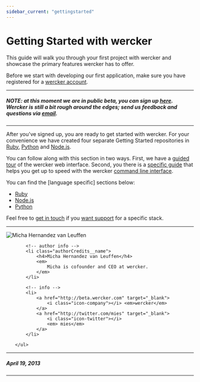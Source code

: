 ```yaml
---
sidebar_current: "gettingstarted"
---
```


# Getting Started with wercker

This guide will walk you through your first project with wercker and showcase the primary features wercker has to offer.

Before we start with developing our first application, make sure you have registered for a [wercker account](https://app.wercker.com/users/new).

***
##### NOTE: at this moment we are in public beta, you can sign up [here](https://app.wercker.com/users/new). Wercker is still a bit rough around the edges; send us feedback and questions via [email](mailto:pleasemailus@wercker.com).
***

After you've signed up, you are ready to get started with wercker. For your convenience we have created four separate Getting Started repositories in
[Ruby](https://github.com/wercker/getting-started-ruby),
[Python](https://github.com/wercker/getting-started-python) and
[Node.js](https://github.com/wercker/getting-started-nodejs).

You can follow along with this section in two ways. First, we have a [guided tour](/articles/gettingstarted/web.html) of the wercker web interface. Second, you there is a [specific guide](/articles/gettingstarted/cli.html) that helps you get up to speed with the wercker [command line interface](/articles/cli/).

You can find the [language specific] sections below:

* [Ruby](/articles/languages/ruby.html)
* [Node.js](/articles/languages/nodejs.html)
* [Python](/articles/languages/python.html)

Feel free to [get in touch](mailto:pleasemailus@wercker.com) if you
[want support](http://twitter.com/wercker) for a specific stack.

-------

<div class="authorCredits">
    <span class="profile-picture">
        <img src="https://secure.gravatar.com/avatar/d4b19718f9748779d7cf18c6303dc17f?d=identicon&s=192" alt="Micha Hernandez van Leuffen"/>
    </span>
    <ul class="authorCredits">

        <!-- author info -->
        <li class="authorCredits__name">
            <h4>Micha Hernandez van Leuffen</h4>
            <em>
                Micha is cofounder and CEO at wercker.
            </em>
        </li>

        <!-- info -->
        <li>
            <a href="http://beta.wercker.com" target="_blank">
                <i class="icon-company"></i> <em>wercker</em>
            </a>
            <a href="http://twitter.com/mies" target="_blank">
                <i class="icon-twitter"></i>
                <em> mies</em>
            </a>
        </li>

    </ul>
</div>

-------
##### April 19, 2013
-------
